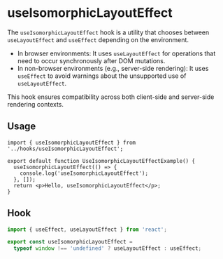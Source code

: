 # useIsomorphicLayoutEffect

The `useIsomorphicLayoutEffect` hook is a utility that chooses between `useLayoutEffect` and `useEffect` depending on the environment.

- In browser environments: It uses `useLayoutEffect` for operations that need to occur synchronously after DOM mutations.
- In non-browser environments (e.g., server-side rendering): It uses `useEffect` to avoid warnings about the unsupported use of `useLayoutEffect`.

This hook ensures compatibility across both client-side and server-side rendering contexts.

## Usage

```tsx
import { useIsomorphicLayoutEffect } from '../hooks/useIsomorphicLayoutEffect';

export default function UseIsomorphicLayoutEffectExample() {
  useIsomorphicLayoutEffect(() => {
    console.log('useIsomorphicLayoutEffect');
  }, []);
  return <p>Hello, useIsomorphicLayoutEffect</p>;
}
```

## Hook

```ts
import { useEffect, useLayoutEffect } from 'react';

export const useIsomorphicLayoutEffect =
  typeof window !== 'undefined' ? useLayoutEffect : useEffect;
```

